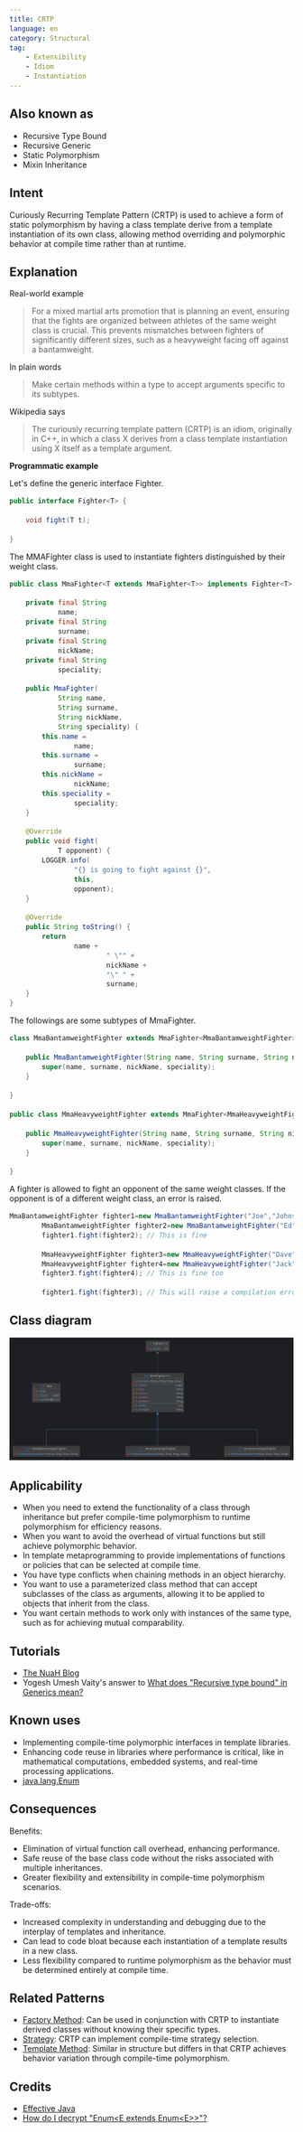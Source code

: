 ```yaml
---
title: CRTP
language: en
category: Structural
tag:
    - Extensibility
    - Idiom
    - Instantiation
---
```


## Also known as

* Recursive Type Bound
* Recursive Generic
* Static Polymorphism
* Mixin Inheritance

## Intent

Curiously Recurring Template Pattern (CRTP) is used to achieve a form of static polymorphism by having a class template derive from a template instantiation of its own class, allowing method overriding and polymorphic behavior at compile time rather than at runtime.

## Explanation

Real-world example

> For a mixed martial arts promotion that is planning an event, ensuring that the fights are organized between athletes of the same weight class is crucial. This prevents mismatches between fighters of significantly different sizes, such as a heavyweight facing off against a bantamweight.

In plain words

> Make certain methods within a type to accept arguments specific to its subtypes.

Wikipedia says

> The curiously recurring template pattern (CRTP) is an idiom, originally in C++, in which a class X derives from a class template instantiation using X itself as a template argument.

**Programmatic example**

Let's define the generic interface Fighter.

```java
public interface Fighter<T> {

    void fight(T t);

}
```

The MMAFighter class is used to instantiate fighters distinguished by their weight class.

```java
public class MmaFighter<T extends MmaFighter<T>> implements Fighter<T> {

    private final String
            name;
    private final String
            surname;
    private final String
            nickName;
    private final String
            speciality;

    public MmaFighter(
            String name,
            String surname,
            String nickName,
            String speciality) {
        this.name =
                name;
        this.surname =
                surname;
        this.nickName =
                nickName;
        this.speciality =
                speciality;
    }

    @Override
    public void fight(
            T opponent) {
        LOGGER.info(
                "{} is going to fight against {}",
                this,
                opponent);
    }

    @Override
    public String toString() {
        return
                name +
                        " \"" +
                        nickName +
                        "\" " +
                        surname;
    }
}
```

The followings are some subtypes of MmaFighter.

```java
class MmaBantamweightFighter extends MmaFighter<MmaBantamweightFighter> {

    public MmaBantamweightFighter(String name, String surname, String nickName, String speciality) {
        super(name, surname, nickName, speciality);
    }

}

public class MmaHeavyweightFighter extends MmaFighter<MmaHeavyweightFighter> {

    public MmaHeavyweightFighter(String name, String surname, String nickName, String speciality) {
        super(name, surname, nickName, speciality);
    }

}
```

A fighter is allowed to fight an opponent of the same weight classes. If the opponent is of a different weight class, an error is raised.

```java
MmaBantamweightFighter fighter1=new MmaBantamweightFighter("Joe","Johnson","The Geek","Muay Thai");
        MmaBantamweightFighter fighter2=new MmaBantamweightFighter("Ed","Edwards","The Problem Solver","Judo");
        fighter1.fight(fighter2); // This is fine

        MmaHeavyweightFighter fighter3=new MmaHeavyweightFighter("Dave","Davidson","The Bug Smasher","Kickboxing");
        MmaHeavyweightFighter fighter4=new MmaHeavyweightFighter("Jack","Jackson","The Pragmatic","Brazilian Jiu-Jitsu");
        fighter3.fight(fighter4); // This is fine too

        fighter1.fight(fighter3); // This will raise a compilation error
```

## Class diagram

![alt text](./etc/crtp.png "CRTP class diagram")

## Applicability

* When you need to extend the functionality of a class through inheritance but prefer compile-time polymorphism to runtime polymorphism for efficiency reasons.
* When you want to avoid the overhead of virtual functions but still achieve polymorphic behavior.
* In template metaprogramming to provide implementations of functions or policies that can be selected at compile time.
* You have type conflicts when chaining methods in an object hierarchy.
* You want to use a parameterized class method that can accept subclasses of the class as arguments, allowing it to be applied to objects that inherit from the class.
* You want certain methods to work only with instances of the same type, such as for achieving mutual comparability.

## Tutorials

* [The NuaH Blog](https://nuah.livejournal.com/328187.html)
* Yogesh Umesh Vaity's answer to [What does "Recursive type bound" in Generics mean?](https://stackoverflow.com/questions/7385949/what-does-recursive-type-bound-in-generics-mean)

## Known uses

* Implementing compile-time polymorphic interfaces in template libraries.
* Enhancing code reuse in libraries where performance is critical, like in mathematical computations, embedded systems, and real-time processing applications.
* [java.lang.Enum](https://docs.oracle.com/en/java/javase/17/docs/api/java.base/java/lang/Enum.html)

## Consequences

Benefits:

* Elimination of virtual function call overhead, enhancing performance.
* Safe reuse of the base class code without the risks associated with multiple inheritances.
* Greater flexibility and extensibility in compile-time polymorphism scenarios.

Trade-offs:

* Increased complexity in understanding and debugging due to the interplay of templates and inheritance.
* Can lead to code bloat because each instantiation of a template results in a new class.
* Less flexibility compared to runtime polymorphism as the behavior must be determined entirely at compile time.

## Related Patterns

* [Factory Method](https://java-design-patterns.com/patterns/factory-method/): Can be used in conjunction with CRTP to instantiate derived classes without knowing their specific types.
* [Strategy](https://java-design-patterns.com/patterns/strategy/): CRTP can implement compile-time strategy selection.
* [Template Method](https://java-design-patterns.com/patterns/template-method/): Similar in structure but differs in that CRTP achieves behavior variation through compile-time polymorphism.

## Credits

* [Effective Java](https://www.amazon.com/gp/product/0134685997/ref=as_li_tl?ie=UTF8&camp=1789&creative=9325&creativeASIN=0134685997&linkCode=as2&tag=javadesignpat-20&linkId=4e349f4b3ff8c50123f8147c828e53eb)
* [How do I decrypt "Enum<E extends Enum\<E>>"?](http://www.angelikalanger.com/GenericsFAQ/FAQSections/TypeParameters.html#FAQ106)
